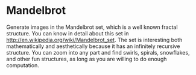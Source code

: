 # Mandelbrot
Generate images in the Mandelbrot set, which is a well known fractal structure. You can know in detail about this set in http://en.wikipedia.org/wiki/Mandelbrot_set. The set is interesting both mathematically and aesthetically because it has an infinitely recursive structure. You can zoom into any part and find swirls, spirals, snowflakes, and other fun structures, as long as you are willing to do enough computation.
